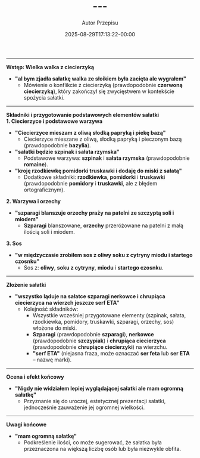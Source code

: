 ﻿---
draft: true
title: "---"
author: "Autor Przepisu"
recipe_image: images/recipe-headers/default.avif
date: 2025-08-29T17:13:22-00:00
categories: ["do-kategoryzacji"]
tags: ["draft"]
tagline: "Przepis do sformatowania"
servings: 4
prep_time: 15
cook: true
cook_time: 30
calories: 300
protein: 20
fat: 10
carbohydrate: 25
---
---

**Wstęp: Wielka walka z ciecierzyką**  
- **"al bym zjadła sałatkę walka ze słoikiem była zacięta ale wygrałem"**  
  - Mówienie o konflikcie z ciecierzyką (prawdopodobnie **czerwoną ciecierzyką**), który zakończył się zwycięstwem w kontekście spożycia sałatki.  

---

**Składniki i przygotowanie podstawowych elementów sałatki**  
**1. Ciecierzyce i podstawowe warzywa**  
- **"Ciecierzyce mieszam z oliwą słodką papryką i piekę bazą"**  
  - Ciecierzyce mieszane z oliwą, słodką papryką i pieczonym bazą (prawdopodobnie **bazylia**).  
- **"sałatki będzie szpinak i sałata rzymska"**  
  - Podstawowe warzywa: **szpinak** i **sałata rzymska** (prawdopodobnie **romaine**).  
- **"kroję rzodkiewkę pomidorki truskawki i dodaję do miski z sałatą"**  
  - Dodatkowe składniki: **rzodkiewka**, **pomidorki** i **truskawki** (prawdopodobnie **pomidory** i **truskawki**, ale z błędem ortograficznym).  

**2. Warzywa i orzechy**  
- **"szparagi blanszuje orzechy praży na patelni ze szczyptą soli i miodem"**  
  - **Szparagi** blanszowane, **orzechy** przeróżowane na patelni z małą ilością soli i miodem.  

**3. Sos**  
- **"w międzyczasie zrobiłem sos z oliwy soku z cytryny miodu i startego czosnku"**  
  - Sos z: **oliwy**, **soku z cytryny**, **miodu** i **startego czosnku**.  

---

**Złożenie sałatki**  
- **"wszystko ląduje na sałatce szparagi nerkowce i chrupiąca ciecierzyca na wierzch jeszcze serf ETA"**  
  - Kolejność składników:  
    - Wszystkie wcześniej przygotowane elementy (szpinak, sałata, rzodkiewka, pomidory, truskawki, szparagi, orzechy, sos) włożone do miski.  
    - **Szparagi** (prawdopodobnie **szparagi**), **nerkowce** (prawdopodobnie **szczypiak**) i **chrupiąca ciecierzyca** (prawdopodobnie **chrupiące ciecierzyki**) na wierzchu.  
    - **"serf ETA"** (niejasna fraza, może oznaczać **ser feta** lub **ser ETA** – nazwę marki).  

---

**Ocena i efekt końcowy**  
- **"Nigdy nie widziałem lepiej wyglądającej sałatki ale mam ogromną sałatkę"**  
  - Przyznanie się do uroczej, estetycznej prezentacji sałatki, jednocześnie zauważenie jej ogromnej wielkości.  

---  

**Uwagi końcowe**  
- **"mam ogromną sałatkę"**  
  - Podkreślenie ilości, co może sugerować, że sałatka była przeznaczona na większą liczbę osób lub była niezwykle obfita.